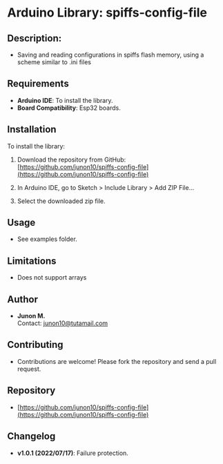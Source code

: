 # Arduino Library: spiffs-config-file

## Description:

- Saving and reading configurations in spiffs flash memory, using a scheme similar to .ini files

## Requirements

- **Arduino IDE**: To install the library.
- **Board Compatibility**: Esp32 boards.

## Installation

To install the library:

1. Download the repository from GitHub:
   [https://github.com/junon10/spiffs-config-file](https://github.com/junon10/spiffs-config-file)

2. In Arduino IDE, go to Sketch > Include Library > Add ZIP File...

3. Select the downloaded zip file.

## Usage

- See examples folder.

## Limitations

- Does not support arrays

## Author

- **Junon M.**  
  Contact: [junon10@tutamail.com](mailto:junon10@tutamail.com)

## Contributing

- Contributions are welcome! Please fork the repository and send a pull request.

## Repository

- [https://github.com/junon10/spiffs-config-file](https://github.com/junon10/spiffs-config-file)

## Changelog

- **v1.0.1 (2022/07/17)**: Failure protection.



